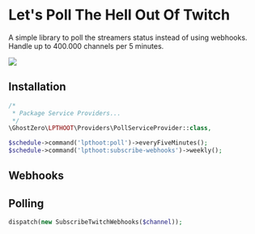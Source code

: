# Let's Poll The Hell Out Of Twitch

A simple library to poll the streamers status instead of using webhooks. Handle up to 400.000 channels per 5 minutes.

![](https://media1.tenor.com/images/febe616434a96154fb7010bd9fb49322/tenor.gif)


## Installation

```php
/*
 * Package Service Providers...
 */
\GhostZero\LPTHOOT\Providers\PollServiceProvider::class,
```

```php
$schedule->command('lpthoot:poll')->everyFiveMinutes();
$schedule->command('lpthoot:subscribe-webhooks')->weekly();
```

## Webhooks

## Polling

```php
dispatch(new SubscribeTwitchWebhooks($channel));
```